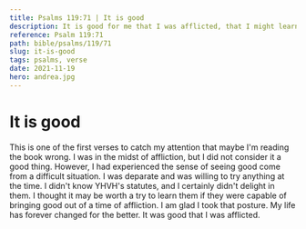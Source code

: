 ```yaml
---
title: Psalms 119:71 | It is good
description: It is good for me that I was afflicted, that I might learn YHVH's statutes.
reference: Psalm 119:71
path: bible/psalms/119/71
slug: it-is-good
tags: psalms, verse
date: 2021-11-19
hero: andrea.jpg
---
```


# It is good

This is one of the first verses to catch my attention that maybe I'm reading the book wrong. I was in the midst of affliction, but I did not consider it a good thing. However, I had experienced the sense of seeing good come from a difficult situation. I was deparate and was willing to try anything at the time. I didn't know YHVH's statutes, and I certainly didn't delight in them. I thought it may be worth a try to learn them if they were capable of bringing good out of a time of affliction. I am glad I took that posture. My life has forever changed for the better. It was good that I was afflicted.